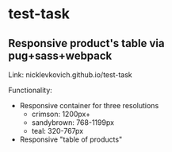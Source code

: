 # test-task
## Responsive product's table via pug+sass+webpack

Link: nicklevkovich.github.io/test-task

Functionality:
  - Responsive container for three resolutions
    - crimson: 1200px+
    - sandybrown: 768-1199px
    - teal: 320-767px
  - Responsive "table of products"
